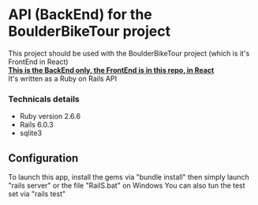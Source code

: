 # API (BackEnd) for the BoulderBikeTour project

This project should be used with the BoulderBikeTour project (which is it's FrontEnd in React)
<br />
<a href="https://github.com/krallnyx/BoulderBikeTour"><strong>This is the BackEnd only, the FrontEnd is in this repo, in React</strong></a>
<br />
It's written as a Ruby on Rails API

### Technicals details 
* Ruby version 2.6.6
* Rails 6.0.3
* sqlite3

## Configuration
To launch this app, install the gems via "bundle install" then simply launch "rails server" or the file "RailS.bat" on Windows
You can also tun the test set via "rails test"
